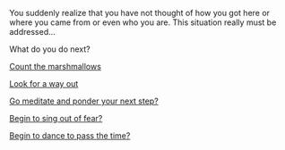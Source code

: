 You suddenly realize that you have not thought of how you got here or where you came from or even who you are.
This situation really must be addressed... 

What do you do next? 

[Count the marshmallows](../count-the-marshmellows/count-the-marshmellows.md)

[Look for a way out](../find-exit/leave.md)

[Go meditate and ponder your next step?](../meditate/meditate.md)

[Begin to sing out of fear?](../sing/sing.md)

[Begin to dance to pass the time?](../dance/dance.md)

